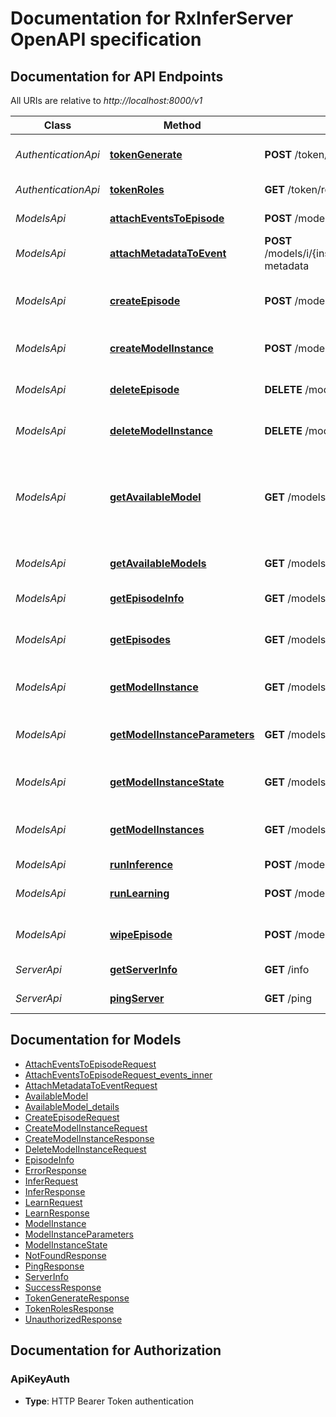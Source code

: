# Documentation for RxInferServer OpenAPI specification

<a name="documentation-for-api-endpoints"></a>
## Documentation for API Endpoints

All URIs are relative to *http://localhost:8000/v1*

| Class | Method | HTTP request | Description |
|------------ | ------------- | ------------- | -------------|
| *AuthenticationApi* | [**tokenGenerate**](Apis/AuthenticationApi.md#tokenGenerate) | **POST** /token/generate | Generate authentication token |
*AuthenticationApi* | [**tokenRoles**](Apis/AuthenticationApi.md#tokenRoles) | **GET** /token/roles | Get token roles |
| *ModelsApi* | [**attachEventsToEpisode**](Apis/ModelsApi.md#attachEventsToEpisode) | **POST** /models/i/{instance_id}/episodes/{episode_name}/attach-events | Attach events to an episode |
*ModelsApi* | [**attachMetadataToEvent**](Apis/ModelsApi.md#attachMetadataToEvent) | **POST** /models/i/{instance_id}/episodes/{episode_name}/events/{event_id}/attach-metadata | Attach metadata to an event |
*ModelsApi* | [**createEpisode**](Apis/ModelsApi.md#createEpisode) | **POST** /models/i/{instance_id}/create-episode | Create a new episode for a model instance |
*ModelsApi* | [**createModelInstance**](Apis/ModelsApi.md#createModelInstance) | **POST** /models/create-instance | Create a new model instance |
*ModelsApi* | [**deleteEpisode**](Apis/ModelsApi.md#deleteEpisode) | **DELETE** /models/i/{instance_id}/episodes/{episode_name} | Delete an episode for a model |
*ModelsApi* | [**deleteModelInstance**](Apis/ModelsApi.md#deleteModelInstance) | **DELETE** /models/i/{instance_id} | Delete a model instance |
*ModelsApi* | [**getAvailableModel**](Apis/ModelsApi.md#getAvailableModel) | **GET** /models/available/{model_name} | Get information about a specific model available for creation |
*ModelsApi* | [**getAvailableModels**](Apis/ModelsApi.md#getAvailableModels) | **GET** /models/available | Get models available for creation |
*ModelsApi* | [**getEpisodeInfo**](Apis/ModelsApi.md#getEpisodeInfo) | **GET** /models/i/{instance_id}/episodes/{episode_name} | Get episode information |
*ModelsApi* | [**getEpisodes**](Apis/ModelsApi.md#getEpisodes) | **GET** /models/i/{instance_id}/episodes | Get all episodes for a model instance |
*ModelsApi* | [**getModelInstance**](Apis/ModelsApi.md#getModelInstance) | **GET** /models/i/{instance_id} | Get model instance information |
*ModelsApi* | [**getModelInstanceParameters**](Apis/ModelsApi.md#getModelInstanceParameters) | **GET** /models/i/{instance_id}/parameters | Get the parameters of a model instance |
*ModelsApi* | [**getModelInstanceState**](Apis/ModelsApi.md#getModelInstanceState) | **GET** /models/i/{instance_id}/state | Get the state of a model instance |
*ModelsApi* | [**getModelInstances**](Apis/ModelsApi.md#getModelInstances) | **GET** /models/instances | Get all created model instances |
*ModelsApi* | [**runInference**](Apis/ModelsApi.md#runInference) | **POST** /models/i/{instance_id}/infer | Run inference |
*ModelsApi* | [**runLearning**](Apis/ModelsApi.md#runLearning) | **POST** /models/i/{instance_id}/learn | Learn from previous observations |
*ModelsApi* | [**wipeEpisode**](Apis/ModelsApi.md#wipeEpisode) | **POST** /models/i/{instance_id}/episodes/{episode_name}/wipe | Wipe all events from an episode |
| *ServerApi* | [**getServerInfo**](Apis/ServerApi.md#getServerInfo) | **GET** /info | Get server information |
*ServerApi* | [**pingServer**](Apis/ServerApi.md#pingServer) | **GET** /ping | Health check endpoint |


<a name="documentation-for-models"></a>
## Documentation for Models

 - [AttachEventsToEpisodeRequest](./Models/AttachEventsToEpisodeRequest.md)
 - [AttachEventsToEpisodeRequest_events_inner](./Models/AttachEventsToEpisodeRequest_events_inner.md)
 - [AttachMetadataToEventRequest](./Models/AttachMetadataToEventRequest.md)
 - [AvailableModel](./Models/AvailableModel.md)
 - [AvailableModel_details](./Models/AvailableModel_details.md)
 - [CreateEpisodeRequest](./Models/CreateEpisodeRequest.md)
 - [CreateModelInstanceRequest](./Models/CreateModelInstanceRequest.md)
 - [CreateModelInstanceResponse](./Models/CreateModelInstanceResponse.md)
 - [DeleteModelInstanceRequest](./Models/DeleteModelInstanceRequest.md)
 - [EpisodeInfo](./Models/EpisodeInfo.md)
 - [ErrorResponse](./Models/ErrorResponse.md)
 - [InferRequest](./Models/InferRequest.md)
 - [InferResponse](./Models/InferResponse.md)
 - [LearnRequest](./Models/LearnRequest.md)
 - [LearnResponse](./Models/LearnResponse.md)
 - [ModelInstance](./Models/ModelInstance.md)
 - [ModelInstanceParameters](./Models/ModelInstanceParameters.md)
 - [ModelInstanceState](./Models/ModelInstanceState.md)
 - [NotFoundResponse](./Models/NotFoundResponse.md)
 - [PingResponse](./Models/PingResponse.md)
 - [ServerInfo](./Models/ServerInfo.md)
 - [SuccessResponse](./Models/SuccessResponse.md)
 - [TokenGenerateResponse](./Models/TokenGenerateResponse.md)
 - [TokenRolesResponse](./Models/TokenRolesResponse.md)
 - [UnauthorizedResponse](./Models/UnauthorizedResponse.md)


<a name="documentation-for-authorization"></a>
## Documentation for Authorization

<a name="ApiKeyAuth"></a>
### ApiKeyAuth

- **Type**: HTTP Bearer Token authentication

